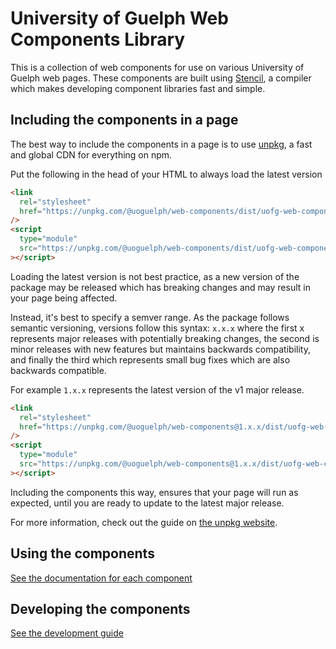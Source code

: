 # University of Guelph Web Components Library

This is a collection of web components for use on various University of Guelph web pages. These components are
built using [Stencil](https://stenciljs.com/), a compiler which makes developing component libraries fast and simple.

## Including the components in a page

The best way to include the components in a page is to use [unpkg](https://www.unpkg.com), a fast and global CDN for everything on npm.

Put the following in the head of your HTML to always load the latest version

```html
<link
  rel="stylesheet"
  href="https://unpkg.com/@uoguelph/web-components/dist/uofg-web-components/uofg-web-components.css"
/>
<script
  type="module"
  src="https://unpkg.com/@uoguelph/web-components/dist/uofg-web-components/uofg-web-components.esm.js"
></script>
```

Loading the latest version is not best practice, as a new version of the package may be released which has breaking changes and may result in your page being affected.

Instead, it's best to specify a semver range. As the package follows semantic versioning, versions follow this syntax:
`x.x.x` where the first x represents major releases with potentially breaking changes, the second is minor releases with new features but maintains backwards compatibility, and finally the third which represents small bug fixes which are also backwards compatible.

For example `1.x.x` represents the latest version of the v1 major release.

```html
<link
  rel="stylesheet"
  href="https://unpkg.com/@uoguelph/web-components@1.x.x/dist/uofg-web-components/uofg-web-components.css"
/>
<script
  type="module"
  src="https://unpkg.com/@uoguelph/web-components@1.x.x/dist/uofg-web-components/uofg-web-components.esm.js"
></script>
```

Including the components this way, ensures that your page will run as expected, until you are ready to update to the latest major release.

For more information, check out the guide on [the unpkg website](https://www.unpkg.com).

## Using the components

[See the documentation for each component](/docs/components)

## Developing the components

[See the development guide](/development-guide.md)
